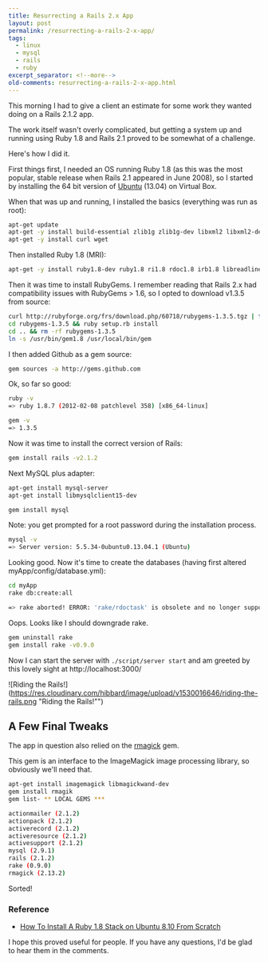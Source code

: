 ```yaml
---
title: Resurrecting a Rails 2.x App
layout: post
permalink: /resurrecting-a-rails-2-x-app/
tags:
  - linux
  - mysql
  - rails
  - ruby
excerpt_separator: <!--more-->
old-comments: resurrecting-a-rails-2-x-app.html
---
```


This morning I had to give a client an estimate for some work they wanted doing on a Rails 2.1.2 app.

The work itself wasn't overly complicated, but getting a system up and running using Ruby 1.8 and Rails 2.1 proved to be somewhat of a challenge.

Here's how I did it.

<!--more-->

First things first, I needed an OS running Ruby 1.8 (as this was the most popular, stable release when Rails 2.1 appeared in June 2008), so I started by installing the 64 bit version of [Ubuntu](http://www.ubuntu.com/ "Ubuntu - a Debian-based Linux operating system") (13.04) on Virtual Box.

When that was up and running, I installed the basics (everything was run as root):

```sh
apt-get update
apt-get -y install build-essential zlib1g zlib1g-dev libxml2 libxml2-dev libxslt-dev sqlite3 libsqlite3-dev locate git-core
apt-get -y install curl wget
```

Then installed Ruby 1.8 (MRI):

```sh
apt-get -y install ruby1.8-dev ruby1.8 ri1.8 rdoc1.8 irb1.8 libreadline-ruby1.8 libruby1.8 libopenssl-ruby
```

Then it was time to install RubyGems. I remember reading that Rails 2.x had compatibility issues with RubyGems > 1.6, so I opted to download v1.3.5 from source:

```sh
curl http://rubyforge.org/frs/download.php/60718/rubygems-1.3.5.tgz | tar -xzv
cd rubygems-1.3.5 && ruby setup.rb install
cd .. && rm -rf rubygems-1.3.5
ln -s /usr/bin/gem1.8 /usr/local/bin/gem
```

I then added Github as a gem source:

```sh
gem sources -a http://gems.github.com
```

Ok, so far so good:

```sh
ruby -v
=> ruby 1.8.7 (2012-02-08 patchlevel 358) [x86_64-linux]

gem -v
=> 1.3.5
```

Now it was time to install the correct version of Rails:

```sh
gem install rails -v2.1.2
```

Next MySQL plus adapter:

```sh
apt-get install mysql-server
apt-get install libmysqlclient15-dev

gem install mysql
```

Note: you get prompted for a root password during the installation process.

```sh
mysql -v
=> Server version: 5.5.34-0ubuntu0.13.04.1 (Ubuntu)
```

Looking good. Now it's time to create the databases (having first altered myApp/config/database.yml):

```sh
cd myApp
rake db:create:all

=> rake aborted! ERROR: 'rake/rdoctask' is obsolete and no longer supported.
```

Oops. Looks like I should downgrade rake.

```sh
gem uninstall rake
gem install rake -v0.9.0
```

Now I can start the server with `./script/server start` and am greeted by this lovely sight at http://localhost:3000/

![Riding the Rails!](https://res.cloudinary.com/hibbard/image/upload/v1530016646/riding-the-rails.png "Riding the Rails!"")

## A Few Final Tweaks

The app in question also relied on the [rmagick](https://github.com/rmagick/rmagick "An interface to the ImageMagick and GraphicsMagick image processing libraries.") gem.

This gem is an interface to the ImageMagick image processing library, so obviously we'll need that.

```sh
apt-get install imagemagick libmagickwand-dev
gem install rmagik
gem list- ** LOCAL GEMS ***

actionmailer (2.1.2)
actionpack (2.1.2)
activerecord (2.1.2)
activeresource (2.1.2)
activesupport (2.1.2)
mysql (2.9.1)
rails (2.1.2)
rake (0.9.0)
rmagick (2.13.2)
```

Sorted!

### Reference

-  [How To Install A Ruby 1.8 Stack on Ubuntu 8.10 From Scratch](http://www.rubyinside.com/how-to-install-a-ruby-18-stack-on-ubuntu-810-from-scratch-1566.html "Ruby Inside")

I hope this proved useful for people. If you have any questions, I'd be glad to hear them in the comments.
